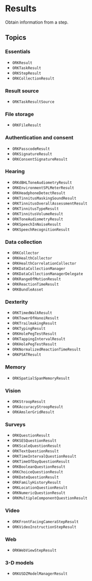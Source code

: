 # Results

Obtain information from a step.

## Topics

### Essentials

- ``ORKResult``
- ``ORKTaskResult``
- ``ORKStepResult``
- ``ORKCollectionResult``

### Result source

- ``ORKTaskResultSource``

### File storage

- ``ORKFileResult``

### Authentication and consent

- ``ORKPasscodeResult``
- ``ORKSignatureResult``
- ``ORKConsentSignatureResult``

### Hearing

- ``ORKdBHLToneAudiometryResult``
- ``ORKEnvironmentSPLMeterResult``
- ``ORKHeadphoneDetectResult``
- ``ORKTinnitusMaskingSoundResult``
- ``ORKTinnitusOverallAssessmentResult``
- ``ORKTinnitusTypeResult``
- ``ORKTinnitusVolumeResult``
- ``ORKToneAudiometryResult``
- ``ORKSpeechInNoiseResult``
- ``ORKSpeechRecognitionResult``

### Data collection

- ``ORKCollector``
- ``ORKHealthCollector``
- ``ORKHealthCorrelationCollector``
- ``ORKDataCollectionManager``
- ``ORKDataCollectionManagerDelegate``
- ``ORKRangeOfMotionResult``
- ``ORKReactionTimeResult``
- ``ORKBundleAsset``

### Dexterity

- ``ORKTimedWalkResult``
- ``ORKTowerOfHanoiResult``
- ``ORKTrailmakingResult``
- ``ORKTypingResult``
- ``ORKHolePegTestResult``
- ``ORKTappingIntervalResult``
- ``ORKHolePegTestResult``
- ``ORKNormalizedReactionTimeResult``
- ``ORKPSATResult``

### Memory

- ``ORKSpatialSpanMemoryResult``

### Vision

- ``ORKStroopResult``
- ``ORKAccuracyStroopResult``
- ``ORKAmslerGridResult``

### Surveys

- ``ORKQuestionResult``
- ``ORKSESQuestionResult``
- ``ORKScaleQuestionResult``
- ``ORKTextQuestionResult``
- ``ORKTimeIntervalQuestionResult``
- ``ORKTimeOfDayQuestionResult``
- ``ORKBooleanQuestionResult``
- ``ORKChoiceQuestionResult``
- ``ORKDateQuestionResult``
- ``ORKFamilyHistoryResult``
- ``ORKLocationQuestionResult``
- ``ORKNumericQuestionResult``
- ``ORKMultipleComponentQuestionResult``

### Video

- ``ORKFrontFacingCameraStepResult``
- ``ORKVideoInstructionStepResult``

### Web

- ``ORKWebViewStepResult``

### 3-D models

- ``ORKUSDZModelManagerResult``
